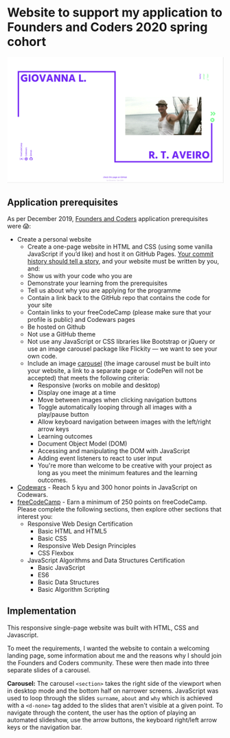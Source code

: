 # Website to support my application to Founders and Coders 2020 spring cohort

![Website screenshot - desktop](./images/website-screenshot.png)
 
## Application prerequisites
As per December 2019, [Founders and Coders](https://www.foundersandcoders.com) application prerequisites were :scream::

* Create a personal website
    * Create a one-page website in HTML and CSS (using some vanilla JavaScript if you’d like) and host it on GitHub Pages. [Your commit history should tell a story](https://www.mokacoding.com/blog/your-git-log-should-tell-a-story/), and your website must be written by you, and:
    * Show us with your code who you are
    * Demonstrate your learning from the prerequisites
    * Tell us about why you are applying for the programme
    * Contain a link back to the GitHub repo that contains the code for your site
    * Contain links to your freeCodeCamp (please make sure that your profile is public) and Codewars pages
    * Be hosted on Github
    * Not use a GitHub theme
    * Not use any JavaScript or CSS libraries like Bootstrap or jQuery or use an image carousel package like Flickity ⁠— we want to see your own code.
    * Include an image [carousel](https://github.com/foundersandcoders/master-reference/blob/master/coursebook/prerequisites/image-carousel.md) (the image carousel must be built into your website, a link to a separate page or CodePen will not be accepted) that meets the following criteria:
        * Responsive (works on mobile and desktop)
        * Display one image at a time
        * Move between images when clicking navigation buttons
        * Toggle automatically looping through all images with a play/pause button
        * Allow keyboard navigation between images with the left/right arrow keys
        * Learning outcomes
        * Document Object Model (DOM)
        * Accessing and manipulating the DOM with JavaScript
        * Adding event listeners to react to user input
        * You're more than welcome to be creative with your project as long as you meet the minimum features and the learning outcomes.
* [Codewars](https://www.codewars.com) - Reach 5 kyu and 300 honor points in JavaScript on Codewars.
* [freeCodeCamp](https://www.freecodecamp.org) - Earn a minimum of 250 points on freeCodeCamp. Please complete the following sections, then explore other sections that interest you:
    * Responsive Web Design Certification
        * Basic HTML and HTML5
        * Basic CSS
        * Responsive Web Design Principles
        * CSS Flexbox
    * JavaScript Algorithms and Data Structures Certification
        * Basic JavaScript
        * ES6
        * Basic Data Structures
        * Basic Algorithm Scripting

## Implementation 

This responsive single-page website was built with HTML, CSS and Javascript.

To meet the requirements, I wanted the website to contain a welcoming landing page, some information about me and the reasons why I should join the Founders and Coders community. These were then made into three separate slides of a carousel. 

**Carousel:** 
The carousel `<section>` takes the right side of the viewport when in desktop mode and the bottom half on narrower screens. JavaScript was used to loop through the slides `surname`, `about` and `why` which is achieved with a `<d-none>` tag added to the slides that aren't visible at a given point. To navigate through the content, the user has the option of playing an automated slideshow, use the arrow buttons, the keyboard right/left arrow keys or the navigation bar. 
